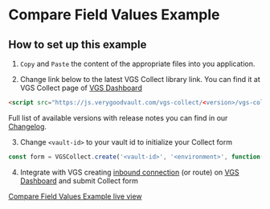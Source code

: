 # Compare Field Values Example

## How to set up this example

1. `Copy` and `Paste` the content of the appropriate files into you application.

2. Change link below to the latest VGS Collect library link. You can find it at VGS Collect page of [VGS Dashboard](https://dashboard.verygoodsecurity.com/)

```html
<script src="https://js.verygoodvault.com/vgs-collect/<version>/vgs-collect.js"></script>
```
Full list of available versions with release notes you can find in our [Changelog](https://www.verygoodsecurity.com/docs/vgs-collect/js/changelog).

3. Change `<vault-id>` to your vault id to initialize your Collect form

```javascript
const form = VGSCollect.create('<vault-id>', '<environment>', function(state) {});
```

4. Integrate with VGS creating [inbound connection](https://www.verygoodsecurity.com/docs/getting-started#securing-your-inbound-connection) (or route) on [VGS Dashboard](https://dashboard.verygoodsecurity.com/) and submit Collect form


[Compare Field Values Example live view](https://codepen.io/Averanya/pen/ZEBRYdO)
